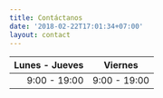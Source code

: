 ```yaml
---
title: Contáctanos
date: '2018-02-22T17:01:34+07:00'
layout: contact
---
```


| Lunes - Jueves |    Viernes   |
|--------------:|:------------:|
|9:00 - 19:00   |9:00 - 19:00 |

